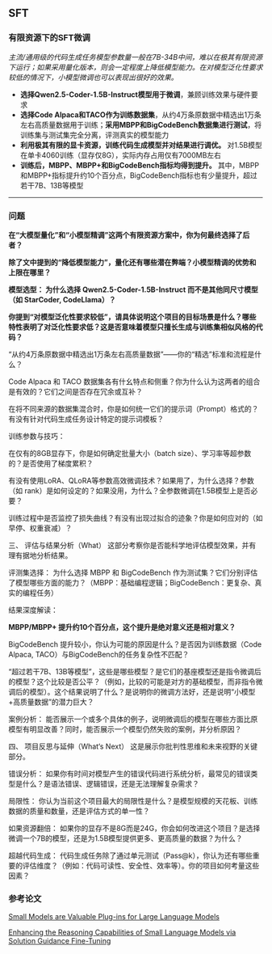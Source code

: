 ## SFT

### 有限资源下的SFT微调

*主流/通用级的代码生成任务模型参数量一般在7B-34B中间，难以在极其有限资源下运行；如果采用量化版本，则会一定程度上降低模型能力。在对模型泛化性要求较低的情况下，小模型微调也可以表现出很好的效果。*

  - **选择Qwen2.5-Coder-1.5B-Instruct模型用于微调**，兼顾训练效果与硬件要求
  - **选择Code Alpaca和TACO作为训练数据集**，从约4万条原数据中精选出1万条左右高质量数据用于训练；**采用MBPP和BigCodeBench数据集进行测试**，将训练集与测试集完全分离，评测真实的模型能力
  - **利用极其有限的显卡资源，训练代码生成模型并对结果进行调优。** 对1.5B模型在单卡4060训练（显存仅8G），实际内存占用仅有7000MB左右
  - **训练后，MBPP、MBPP+和BigCodeBench指标均得到提升。** 其中，MBPP和MBPP+指标提升约10个百分点，BigCodeBench指标也有少量提升，超过若干7B、13B等模型

---

### 问题

**在“大模型量化”和“小模型精调”这两个有限资源方案中，你为何最终选择了后者？**

**除了文中提到的“降低模型能力”，量化还有哪些潜在弊端？小模型精调的优势和上限在哪里？**  

**模型选型： 为什么选择 Qwen2.5-Coder-1.5B-Instruct 而不是其他同尺寸模型（如 StarCoder, CodeLlama）？**

**你提到“对模型泛化性要求较低”，请具体说明这个项目的目标场景是什么？哪些特性表明了对泛化性要求低？这是否意味着模型只擅长生成与训练集相似风格的代码？**



“从约4万条原数据中精选出1万条左右高质量数据”——你的“精选”标准和流程是什么？

Code Alpaca 和 TACO 数据集各有什幺特点和侧重？你为什么认为这两者的组合是有效的？它们之间是否存在冗余或互补？

在将不同来源的数据集混合时，你是如何统一它们的提示词（Prompt）格式的？有没有针对代码生成任务设计特定的提示词模板？

训练参数与技巧：

在仅有的8GB显存下，你是如何确定批量大小（batch size）、学习率等超参数的？是否使用了梯度累积？

有没有使用LoRA、QLoRA等参数高效微调技术？如果用了，为什么选择？参数（如 rank）是如何设定的？如果没用，为什么？全参数微调在1.5B模型上是否必要？

训练过程中是否监控了损失曲线？有没有出现过拟合的迹象？你是如何应对的（如早停、权重衰减）？

三、 评估与结果分析（What）
这部分考察你是否能科学地评估模型效果，并有理有据地分析结果。

评测集选择： 为什么选择 MBPP 和 BigCodeBench 作为测试集？它们分别评估了模型哪些方面的能力？（MBPP：基础编程逻辑；BigCodeBench：更复杂、真实的编程任务）

结果深度解读：

**MBPP/MBPP+ 提升约10个百分点，这个提升是绝对意义还是相对意义？**

BigCodeBench 提升较小，你认为可能的原因是什么？是否因为训练数据（Code Alpaca, TACO）与BigCodeBench的任务复杂性不匹配？

“超过若干7B、13B等模型”，这些是哪些模型？是它们的基座模型还是指令微调后的模型？这个比较是否公平？（例如，比较的可能是对方的基础模型，而非指令微调后的模型）。这个结果说明了什么？是说明你的微调方法好，还是说明“小模型+高质量数据”的潜力巨大？

案例分析： 能否展示一个或多个具体的例子，说明微调后的模型在哪些方面比原模型有明显改善？同时，能否展示一个模型仍然失败的案例，并分析原因？

四、 项目反思与延伸（What‘s Next）
这是展示你批判性思维和未来视野的关键部分。

错误分析： 如果你有时间对模型产生的错误代码进行系统分析，最常见的错误类型是什么？是语法错误、逻辑错误，还是无法理解复杂需求？

局限性： 你认为当前这个项目最大的局限性是什么？是模型规模的天花板、训练数据的质量和数量，还是评估方式的单一性？

如果资源翻倍： 如果你的显存不是8G而是24G，你会如何改进这个项目？是选择微调一个7B的模型，还是为1.5B模型提供更多、更高质量的数据？为什么？

超越代码生成： 代码生成任务除了通过单元测试（Pass@k），你认为还有哪些重要的评估维度？（例如：代码可读性、安全性、效率等）。你的项目如何考量这些因素？

### 参考论文

[Small Models are Valuable Plug-ins for Large Language Models]()

[Enhancing the Reasoning Capabilities of Small Language Models via Solution Guidance Fine-Tuning](https://arxiv.org/pdf/2412.09906)